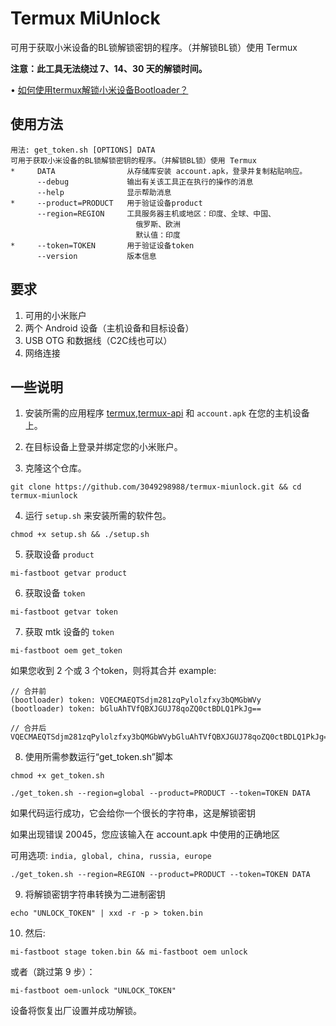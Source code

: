# Termux MiUnlock
可用于获取小米设备的BL锁解锁密钥的程序。（并解锁BL锁）使用 Termux

**注意：此工具无法绕过 7、14、30 天的解锁时间。**

• [如何使用termux解锁小米设备Bootloader？](https://youtu.be/zTArE7sixJI?si=p8m0iQ-D3_abJ_23)



## 使用方法
```console
用法: get_token.sh [OPTIONS] DATA
可用于获取小米设备的BL锁解锁密钥的程序。（并解锁BL锁）使用 Termux
*     DATA                从存储库安装 account.apk，登录并复制粘贴响应。
      --debug             输出有关该工具正在执行的操作的消息
      --help              显示帮助消息
*     --product=PRODUCT   用于验证设备product
      --region=REGION     工具服务器主机或地区：印度、全球、中国、
                            俄罗斯、欧洲
                            默认值：印度
*     --token=TOKEN       用于验证设备token
      --version           版本信息
```



## 要求
1) 可用的小米账户
2) 两个 Android 设备（主机设备和目标设备）
3) USB OTG 和数据线（C2C线也可以）
4) 网络连接



## 一些说明
1) 安装所需的应用程序 [termux](https://github.com/termux/termux-app),[termux-api](https://github.com/termux/termux-api) 和 ```account.apk``` 在您的主机设备上。

2) 在目标设备上登录并绑定您的小米账户。

3) 克隆这个仓库。
```console
git clone https://github.com/3049298988/termux-miunlock.git && cd termux-miunlock
```

4) 运行 ``setup.sh`` 来安装所需的软件包。
```console
chmod +x setup.sh && ./setup.sh
```

5) 获取设备 ``product``
```console
mi-fastboot getvar product
```

6) 获取设备 ``token``
```console
mi-fastboot getvar token
```

7) 获取 mtk 设备的 ``token``
```console
mi-fastboot oem get_token
```
如果您收到 2 个或 3 个token，则将其合并
example:
```console
// 合并前 
(bootloader) token: VQECMAEQTSdjm281zqPylolzfxy3bQMGbWVy
(bootloader) token: bGluAhTVfQBXJGUJ78qoZQ0ctBDLQ1PkJg==

// 合并后
VQECMAEQTSdjm281zqPylolzfxy3bQMGbWVybGluAhTVfQBXJGUJ78qoZQ0ctBDLQ1PkJg==
```

8) 使用所需参数运行“get_token.sh”脚本
```console
chmod +x get_token.sh
```
```console
./get_token.sh --region=global --product=PRODUCT --token=TOKEN DATA
```
如果代码运行成功，它会给你一个很长的字符串，这是解锁密钥

如果出现错误 20045，您应该输入在 account.apk 中使用的正确地区

可用选项: `india, global, china, russia, europe`

```console
./get_token.sh --region=REGION --product=PRODUCT --token=TOKEN DATA
```

9) 将解锁密钥字符串转换为二进制密钥
  ```console
  echo "UNLOCK_TOKEN" | xxd -r -p > token.bin
  ```

10) 然后:
```console
mi-fastboot stage token.bin && mi-fastboot oem unlock
```
或者（跳过第 9 步）：
```console
mi-fastboot oem-unlock "UNLOCK_TOKEN"
```

设备将恢复出厂设置并成功解锁。
